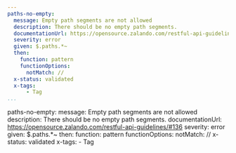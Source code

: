 ```yaml
---
paths-no-empty:
  message: Empty path segments are not allowed
  description: There should be no empty path segments.
  documentationUrl: https://opensource.zalando.com/restful-api-guidelines/#136
  severity: error
  given: $.paths.*~
  then:
    function: pattern
    functionOptions:
      notMatch: //
  x-status: validated
  x-tags:
      - Tag        
...
```

paths-no-empty:
  message: Empty path segments are not allowed
  description: There should be no empty path segments.
  documentationUrl: https://opensource.zalando.com/restful-api-guidelines/#136
  severity: error
  given: $.paths.*~
  then:
    function: pattern
    functionOptions:
      notMatch: //
  x-status: validated
  x-tags:
      - Tag       